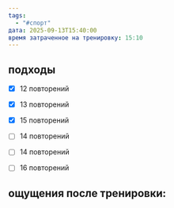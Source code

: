 ```yaml
---
tags:
  - "#спорт"
дата: 2025-09-13T15:40:00
время затраченное на тренировку: 15:10
---
```


## подходы

 - [x] 12 повторений 
 - [x] 13 повторений 
 - [x] 15 повторений 
 - [ ] 14 повторений 
 - [ ] 14 повторений 
 - [ ] 16 повторений 

 
## ощущения после тренировки:


